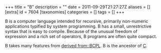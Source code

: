 +++
title = "B"
description = ""
date = 2011-09-29T21:27:27Z
aliases = []
[extra]
id = 7604
[taxonomies]
categories = []
tags = []
+++

B is a computer language intended for recursive, primarily non-numeric applications typified by system programming. B has a small, unrestrictive syntax that is easy to compile. Because of the unusual freedom of expression and a rich set of operators, B programs are often quite compact.

B takes many features from [derived from::BCPL](https://rosettacode.org/wiki/derived_from::BCPL). B is the ancestor of [C](https://rosettacode.org/wiki/C).
